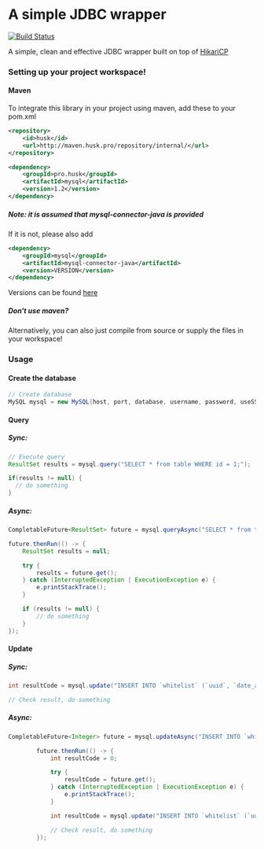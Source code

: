 
# A simple JDBC wrapper

[![Build Status](https://travis-ci.com/Huskehhh/MySQL.svg?branch=master)](https://travis-ci.com/Huskehhh/MySQL)

A simple, clean and effective JDBC wrapper built on top of [HikariCP](https://github.com/brettwooldridge/HikariCP)

### Setting up your project workspace!

#### Maven
To integrate this library in your project using maven, add these to your pom.xml
```xml
<repository>
    <id>husk</id>
    <url>http://maven.husk.pro/repository/internal/</url>
</repository>
```

```xml
<dependency>
    <groupId>pro.husk</groupId>
    <artifactId>mysql</artifactId>
    <version>1.2</version>
</dependency>
```

##### Note: it is assumed that mysql-connector-java is provided

If it is not, please also add

```xml
<dependency>
    <groupId>mysql</groupId>
    <artifactId>mysql-connector-java</artifactId>
    <version>VERSION</version>
</dependency>
```

Versions can be found [here](https://mvnrepository.com/artifact/mysql/mysql-connector-java)

##### Don't use maven?
Alternatively, you can also just compile from source or supply the files in your workspace!

### Usage
#### Create the database
```Java
// Create database
MySQL mysql = new MySQL(host, port, database, username, password, useSSL);
```
#### Query

##### Sync:
```Java
// Execute query
ResultSet results = mysql.query("SELECT * from table WHERE id = 1;");

if(results != null) {
  // do something
}
```      

##### Async:
```Java    
CompletableFuture<ResultSet> future = mysql.queryAsync("SELECT * from table WHERE id = 1;");

future.thenRun(() -> {
    ResultSet results = null;

    try {
        results = future.get();
    } catch (InterruptedException | ExecutionException e) {
        e.printStackTrace();
    }

    if (results != null) {
        // do something
    }
});
```         

#### Update

##### Sync:
```Java
int resultCode = mysql.update("INSERT INTO `whitelist` (`uuid`, `date_added`) VALUES ('" + uuid + "', CURRENT_DATE());")

// Check result, do something
```

##### Async:

```Java
CompletableFuture<Integer> future = mysql.updateAsync("INSERT INTO `whitelist` (`uuid`, `date_added`) VALUES ('" + uuid + "', CURRENT_DATE());")

        future.thenRun(() -> {
            int resultCode = 0;

            try {
                resultCode = future.get();
            } catch (InterruptedException | ExecutionException e) {
                e.printStackTrace();
            }

            int resultCode = mysql.update("INSERT INTO `whitelist` (`uuid`, `date_added`) VALUES ('" + uuid + "', CURRENT_DATE());")

            // Check result, do something
        });
```
